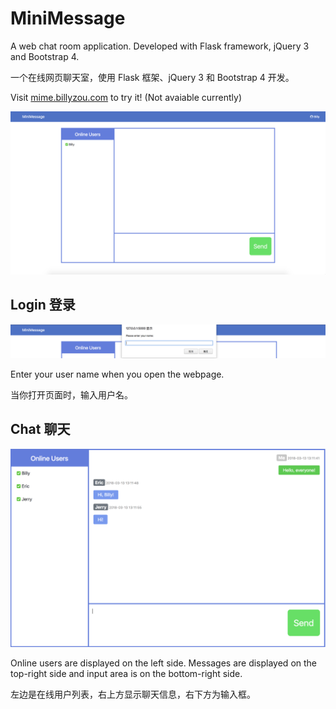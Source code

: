 # MiniMessage
A web chat room application. Developed with Flask framework, jQuery 3 and Bootstrap 4.

一个在线网页聊天室，使用 Flask 框架、jQuery 3 和 Bootstrap 4 开发。

Visit [mime.billyzou.com](http://mime.billyzou.com/) to try it! (Not avaiable currently)

![overview](./screenshots/overview.png)

## Login 登录
![login](./screenshots/enter.png)

Enter your user name when you open the webpage.

当你打开页面时，输入用户名。

## Chat 聊天
![chat](./screenshots/chat.png)

Online users are displayed on the left side. Messages are displayed on the top-right side and input area is on the bottom-right side.

左边是在线用户列表，右上方显示聊天信息，右下方为输入框。